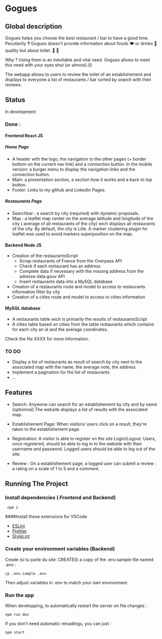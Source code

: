 # Gogues

## Global description

Gogues helps you choose the best restaurant / bar to  have a good time.
Peculiarity :question: Gogues doesn't provide information about foods :plate_with_cutlery: or drinks :beer: quality but about toilet. 
:toilet: :wc:

Why ? Using them is an inevitable and vital need. 
Gogues allows to meet this need with your eyes shut (or almost).:relieved:


The webapp allows to users to review the toilet of an establishement and displays to everyone a list of restaurants / bar sorted by search with their reviews.


## Status

In development

### Done : 

#### Frontend React JS
##### Home Page

- A header with the logo, the navigation to the other pages (+ border bottom on the current nav link) and a connection button. In the mobile version: a burger menu to display the navigation links and the connection button.
- Main: a presentation section, a section how it works and a back to top button.
- Footer: Links to my github and Linkedin Pages.

##### Restaurants Page

- Searchbar : a search by city (required) with dynamic proposals. 
- Map : a leaflet map center on the average latitude and longitude of the city ( average of all restaurants of the city) wich displays all restaurants of the city. By default, the city is Lille.
A marker clustering plugin for leaflet was used to avoid markers superposition on the map. 

#### Backend Node JS 
- Creation of the restaurantsScript
  - Scrap restaurants of France from the Overpass API 
  - Check if each restaurant has an address
  - Complete data if necessary with the missing address from the adresse data.gouv API 
  - Insert restaurants data into a MySQL database
- Creation of a restaurants route and model to access to restaurants information filter by city
- Creation of a cities route and model to access to cities information

#### MySQL database

- A restaurants table wich is primarily the results of restaurantsScript
- A cities table based on cities from the table restaurants which contains for each city an id and the average coordinates. 

Check the file XXXX for more information.


### TO DO
- Display a list of restaurants as result of search by city next to the associated map with the name, the average note, the address.
- Implement a pagination for the list of restaurants
- ...


## Features

- Search: Anywone can search for an establishement by city and by name (optionnal).The website displays a list of results with the associated map.

- Establishement Page: When visitors/ users click on a result, they're taken to the establishement page.

- Registration: A visitor is able to register on the site
Login/Logout: Users, once registered, should be able to log in to the website with their username and password. Logged users should be able to log out of the site.

- Review : On a establishement page, a logged user can submit a review : a rating on a scale of 1 to 5 and a comment.



## Running The Project

### Install dependencies ( Frontend and Backend)

` npm i` 

####Install these extensions for VSCode

- [ESLint](https://marketplace.visualstudio.com/items?itemName=dbaeumer.vscode-eslint)
- [Prettier](https://marketplace.visualstudio.com/items?itemName=esbenp.prettier-vscode)
- [StyleLint](https://marketplace.visualstudio.com/items?itemName=stylelint.vscode-stylelint)


### Create your environment variables (Backend)
Create (si tu parle du site: CREATES) a copy of the .env.sample file named .env :

`cp .env.sample .env`

Then adjust variables in .env to match your own environment.

### Run the app

When developping, to automatically restart the server on file changes :

`npm run dev`

If you don't need automatic reloadings, you can just :

`npm start`


